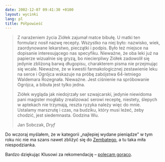 ```yaml
---
date: 2002-12-07 09:41:30 +0100
layout: wycinki
lang: pl
title: Półpowieść
---
```


> Z narażeniem życia Ziółek zajumał matce bibułę. U matki ten formularz nosił nazwę recepty. Wszystko na niej było: nazwisko, wiek, zaordynowane lekarstwo, pieczątki i podpis. Było też miejsce na dopisanie interesującego nas specyfiku. Nieważne, że oba leki już na papierze wizualnie się gryzą, bo niecierpliwy Ziółek zadowolił się jedynie zbliżoną barwą długopisu, charakterem pisma nie przejmując się wcale. Nieważne, że w kwestii farmakologicznej zestawienie leku na serce i Ogrójca wskazuje na próbę zabójstwa 64-letniego Waldemara Rozegnała. Nieważne. Jest ciśnienie na spróbowanie Ogrójca, a bibuła jest tylko jedna.
>
> Ziółek wygląda jak niedojrzały ser szwajcarski, jedynie niewidoma pani magister mogłaby zrealizować serowi receptę, niestety, ślepych w aptekach nie trzymają, reszta ryzyka należy więc do mnie. Ustalamy marszrutę i czas, na budziku, który musi leżeć, żeby chodzić, jest siedemnasta. Godzina Wu.
>
> Jan Sobczak, <cite>Dryf</cite>

Do wczoraj myślałem, że w kategorii „najlepiej wydane pieniądze” w tym roku nic nie ma szans nawet zbliżyć się do [Zembatego](/alleluja 'wycinek „Alleluja!”'), a tu taka miła niespodzianka.

Bardzo dziękując Klusowi za rekomendację – [polecam gorąco](http://www.merlin.com.pl/sklep/sklep/strona.towar?oferta=115866 '„Dryf” w Merlinie').
